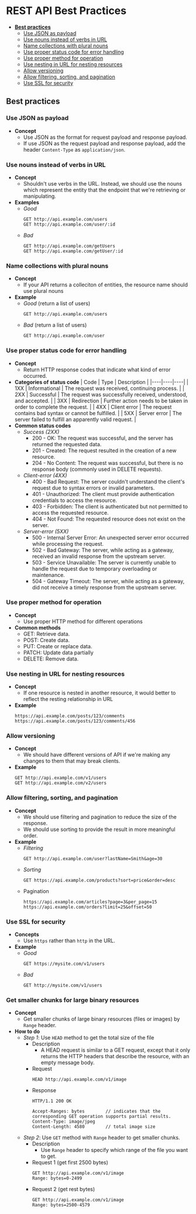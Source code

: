 # REST API Best Practices

- [**Best practices**](#best-practices)
   - [Use JSON as payload](#use-json-as-payload)
   - [Use nouns instead of verbs in URL](#use-nouns-instead-of-verbs-in-url)
   - [Name collections with plural nouns](#name-collections-with-plural-nouns)
   - [Use proper status code for error handling](#use-proper-status-code-for-error-handling)
   - [Use proper method for operation](#use-proper-method-for-operation)
   - [Use nesting in URL for nesting resources](#use-nesting-in-url-for-nesting-resources)
   - [Allow versioning](#allow-versioning)
   - [Allow filtering, sorting, and pagination](#allow-filtering-sorting-and-pagination)
   - [Use SSL for security](#use-ssl-for-security)

## Best practices
### Use JSON as payload
- **Concept**
   - Use JSON as the format for request payload and response payload.
   - If use JSON as the request payload and response payload, add the header `Content-Type` as `application/json`.

### Use nouns instead of verbs in URL
- **Concept**
   - Shouldn't use verbs in the URL. Instead, we should use the nouns which represent the entity that the endpoint that we're retrieving or manipulating.
- **Examples**
   - *Good*
     ```
     GET http://api.example.com/users
     GET http://api.example.com/user/:id
     ```
   - *Bad*
     ```
     GET http://api.example.com/getUsers
     GET http://api.example.com/getUser/:id
     ```

### Name collections with plural nouns
- **Concept**
   - If your API returns a colleciton of entities, the resource name should use plural nouns
- **Example**
   - *Good* (return a list of users)
     ```
     GET http://api.example.com/users
     ```
   - *Bad* (return a list of users)
     ```
     GET http://api.example.com/user
     ```

### Use proper status code for error handling
- **Concept**
   - Return HTTP response codes that indicate what kind of error occurred.
- **Categories of status code**
  | Code | Type | Description |
  |----|----|----|
  | 1XX | Informational | The request was received, continuing process. |
  | 2XX | Successful | The request was successfully received, understood, and accepted. |
  | 3XX | Redirection | Further action needs to be taken in order to complete the request. |
  | 4XX | Client error | The request contains bad syntax or cannot be fulfilled. |
  | 5XX | Server error | The server failed to fulfill an apparently valid request. |
- **Common status codes**
   - *Success (2XX)*
      - 200 - OK: The request was successful, and the server has returned the requested data.
      - 201 - Created: The request resulted in the creation of a new resource.
      - 204 - No Content: The request was successful, but there is no response body (commonly used in DELETE requests).
   - *Client-error (4XX)*
      - 400 - Bad Request: The server couldn't understand the client's request due to syntax errors or invalid parameters.
      - 401 - Unauthorized: The client must provide authentication credentials to access the resource.
      - 403 - Forbidden: The client is authenticated but not permitted to access the requested resource.
      - 404 - Not Found: The requested resource does not exist on the server.
   - *Server-error (5XX)*
      - 500 - Internal Server Error: An unexpected server error occurred while processing the request.
      - 502 - Bad Gateway: The server, while acting as a gateway, received an invalid response from the upstream server.
      - 503 - Service Unavailable: The server is currently unable to handle the request due to temporary overloading or maintenance.
      - 504 - Gateway Timeout: The server, while acting as a gateway, did not receive a timely response from the upstream server.

### Use proper method for operation
- **Concept**
   - Use proper HTTP method for different operations
- **Common methods**
   - GET: Retrieve data.
   - POST: Create data.
   - PUT: Create or replace data.
   - PATCH: Update data partially
   - DELETE: Remove data.

### Use nesting in URL for nesting resources
- **Concept**
   - If one resource is nested in another resource, it would better to reflect the resting relationship in URL
- **Example**
  ```
  https://api.example.com/posts/123/comments
  https://api.example.com/posts/123/comments/456
  ```

### Allow versioning
- **Concept**
   - We should have different versions of API if we're making any changes to them that may break clients.
- **Example**
  ```
  GET http://api.example.com/v1/users
  GET http://api.example.com/v2/users
  ```

### Allow filtering, sorting, and pagination
- **Concept**
   - We should use filtering and pagination to reduce the size of the response.
   - We should use sorting to provide the result in more meaningful order.
- **Example**
   - *Filtering*
     ```
     GET http://api.example.com/user?lastName=Smith&age=30
     ```
   - *Sorting*
     ```
     GET https://api.example.com/products?sort=price&order=desc
     ```
   - Pagination
     ```
     https://api.example.com/articles?page=3&per_page=15
     https://api.example.com/orders?limit=25&offset=50
     ```

### Use SSL for security
- **Concepts**
   - Use `https` rather than `http` in the URL.
- **Example**
   - *Good*
     ```
     GET https://mysite.com/v1/users
     ```
   - *Bad*
     ```
     GET http://mysite.com/v1/users
     ```

### Get smaller chunks for large binary resources
- **Concept**
   - Get smaller chunks of large binary resources (files or images) by `Range` header.
- **How to do**
   - *Step 1*: Use `HEAD` method to get the total size of the file
      - Description
         - A HEAD request is similar to a GET request, except that it only returns the HTTP headers that describe the resource, with an empty message body.
      - Request
        ```
        HEAD http://api.example.com/v1/image
        ```
      - Response
        ```
        HTTP/1.1 200 OK

        Accept-Ranges: bytes        // indicates that the corresponding GET operation supports partial results.
        Content-Type: image/jpeg
        Content-Length: 4580        // total image size
        ```
   - *Step 2*: Use `GET` method with `Range` header to get smaller chunks.
      - Description
         - Use `Range` header to specify which range of the file you want to get.
      - Request 1 (get first 2500 bytes)
        ```
        GET http://api.example.com/v1/image
        Range: bytes=0-2499
        ```
      - Request 2 (get rest bytes)
        ```
        GET http://api.example.com/v1/image
        Range: bytes=2500-4579
        ```
